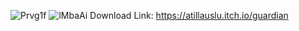 ![Prvg1f](https://github.com/user-attachments/assets/3c97a90b-100f-4681-8bc8-bfc4c7743dd7)
![lMbaAi](https://github.com/user-attachments/assets/0a3a351e-36d3-4f0b-b9dd-956fcdf8c093)
Download Link:  https://atillauslu.itch.io/guardian
